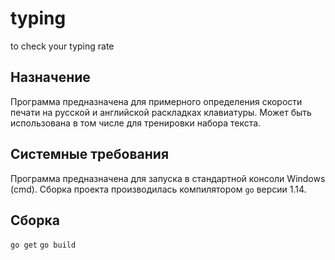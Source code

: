 # typing
to check your typing rate

## Назначение
Программа предназначена для примерного определения скорости печати на русской и английской раскладках клавиатуры. Может быть использована в том числе для тренировки набора текста.

## Системные требования
Программа предназначена для запуска в стандартной консоли Windows (cmd).
Сборка проекта производилась компилятором `go` версии 1.14.

## Сборка
`go get`
`go build`
